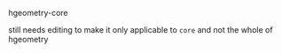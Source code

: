hgeometry-core

still needs editing to make it only applicable to `core` and not the whole of hgeometry
